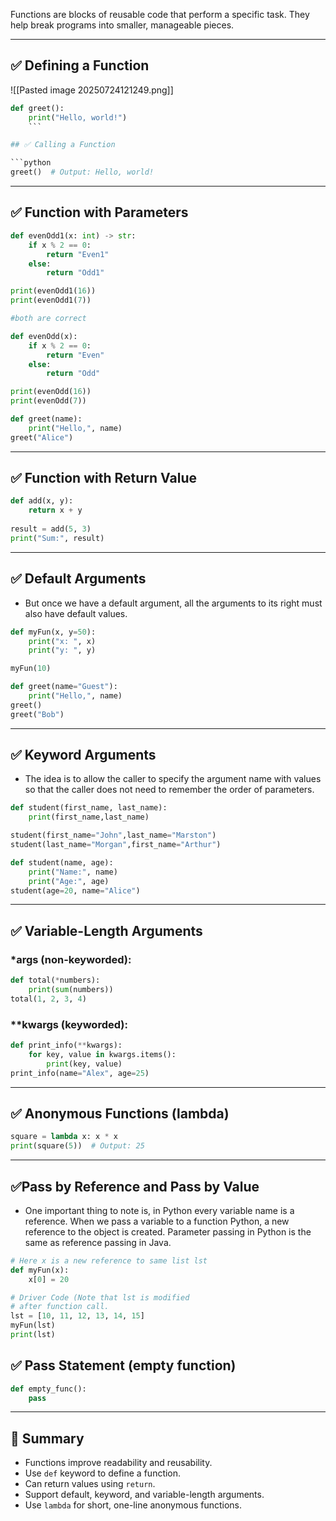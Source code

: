 
Functions are blocks of reusable code that perform a specific task. They help break programs into smaller, manageable pieces.

---

## ✅ Defining a Function

![[Pasted image 20250724121249.png]]

```python
def greet():
    print("Hello, world!")
    ```

## ✅ Calling a Function

```python
greet()  # Output: Hello, world!
```

---

## ✅ Function with Parameters

```Python
def evenOdd1(x: int) -> str:
	if x % 2 == 0:
		return "Even1"
	else:
		return "Odd1"

print(evenOdd1(16))
print(evenOdd1(7)) 

#both are correct

def evenOdd(x):
	if x % 2 == 0:
		return "Even"
	else:
		return "Odd"

print(evenOdd(16))
print(evenOdd(7))
```

```python
def greet(name):     
	print("Hello,", name)  
greet("Alice")
```

---

## ✅ Function with Return Value

```python
def add(x, y):     
	return x + y
	  
result = add(5, 3) 
print("Sum:", result)
```

---

## ✅ Default Arguments

- But once we have a default argument, all the arguments to its right must also have default values.
```Python
def myFun(x, y=50):
    print("x: ", x)
    print("y: ", y)

myFun(10)
```

```python
def greet(name="Guest"):     
	print("Hello,", name)  
greet() 
greet("Bob")
```

---

## ✅ Keyword Arguments

- The idea is to allow the caller to specify the argument name with values so that the caller does not need to remember the order of parameters.
```Python
def student(first_name, last_name):
	print(first_name,last_name)

student(first_name="John",last_name="Marston")
student(last_name="Morgan",first_name="Arthur")
```

```python
def student(name, age):     
	print("Name:", name)     
	print("Age:", age)  
student(age=20, name="Alice")
```

---

## ✅ Variable-Length Arguments

### *args (non-keyworded):

```python
def total(*numbers):     
	print(sum(numbers))  
total(1, 2, 3, 4)
```

### **kwargs (keyworded):
```python
def print_info(**kwargs):     
	for key, value in kwargs.items():         
		print(key, value)  
print_info(name="Alex", age=25)
```

---

## ✅ Anonymous Functions (lambda)

```python
square = lambda x: x * x 
print(square(5))  # Output: 25
```
---

## ✅Pass by Reference and Pass by Value

- One important thing to note is, in Python every variable name is a reference. When we pass a variable to a function Python, a new reference to the object is created. Parameter passing in Python is the same as reference passing in Java.
```Python
# Here x is a new reference to same list lst
def myFun(x):
    x[0] = 20

# Driver Code (Note that lst is modified
# after function call.
lst = [10, 11, 12, 13, 14, 15]
myFun(lst)
print(lst)
```

## ✅ Pass Statement (empty function)

```python
def empty_func():     
	pass
```

---

## 🧠 Summary

- Functions improve readability and reusability.
- Use `def` keyword to define a function.
- Can return values using `return`.
- Support default, keyword, and variable-length arguments.
- Use `lambda` for short, one-line anonymous functions.